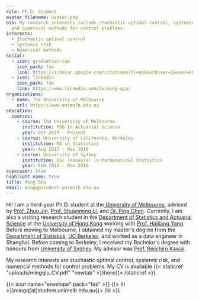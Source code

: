 ```yaml
---
role: Ph.D. Student
avatar_filename: avatar.png
bio: My research interests include stochastic optimal control, systemic risk,
  and numerical methods for control problems.
interests:
  - Stochastic optimal control
  - Systemic risk
  - Numerical methods
social:
  - icon: graduation-cap
    icon_pack: fas
    link: https://scholar.google.com/citations?hl=en&authuser=1&user=kGK68IYAAAAJ
  - icon: linkedin
    icon_pack: fab
    link: https://www.linkedin.com/in/ming-qiu/
organizations:
  - name: The University of Melbourne
    url: https://www.unimelb.edu.au
education:
  courses:
    - course: The University of Melbourne
      institution: PhD in Actuarial Science
      year: Oct 2019 - Present
    - course: University of California, Berkeley
      institution: MA in Statistics
      year: Aug 2017 - May 2018
    - course: University of Sydney
      institution: BSc (Honours) in Mathematical Statistics
      year: Feb 2013 - Nov 2016
superuser: true
highlight_name: true
title: Ming Qiu
email: mingq@student.unimelb.edu.au
---
```

Hi! I am a third-year Ph.D. student at the[ University of Melbourne](https://www.unimelb.edu.au), advised by [Prof. Zhuo Jin](https://researchers.mq.edu.au/en/persons/zhuo-jin), [Prof. Shuanming Li](https://findanexpert.unimelb.edu.au/profile/99730-shuanming-li), and [Dr. Ping Chen](https://findanexpert.unimelb.edu.au/profileprint/268179). Currently, I am also a visiting research student in the [Department of Statistics and Actuarial Science](https://saasweb.hku.hk) at the [University of Hong Kong](https://www.hku.hk) working with [Prof. Hailiang Yang](https://saasweb.hku.hk/staff/hlyang/). Before moving to Melbourne, I obtained my master's degree from the [Department of Statistics](https://statistics.berkeley.edu), [UC Berkeley](https://www.berkeley.edu), and worked as a data engineer in Shanghai. Before coming to Berkeley, I received my Bachelor's degree with honours from [University of Sydney](https://www.sydney.edu.au). My advisor was [Prof. Reiichiro Kawai](https://www.u-tokyo.ac.jp/focus/en/people/k0001_03308.html). 

My research interests are stochastic optimal control, systemic risk, and numerical methods for control problems. My CV is available {{< staticref "uploads/mingqiu_CV.pdf" "newtab" >}}here{{< /staticref >}}.

{{< icon name="envelope" pack="fas" >}} {{< hl >}}mingq[at]student.unimelb.edu.au{{< /hl >}}
